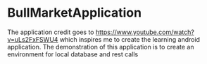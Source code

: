 # BullMarketApplication
The application credit goes to 
https://www.youtube.com/watch?v=uLs2FxFSWU4 which inspires me to create the learning android application.
The demonstration of this application is to create an environment for local database and rest calls
